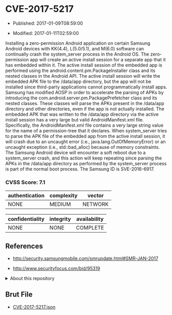 # CVE-2017-5217

- Published: 2017-01-09T08:59:00

- Modified: 2017-01-11T02:59:00

Installing a zero-permission Android application on certain Samsung Android devices with KK(4.4), L(5.0/5.1), and M(6.0) software can continually crash the system_server process in the Android OS. The zero-permission app will create an active install session for a separate app that it has embedded within it. The active install session of the embedded app is performed using the android.content.pm.PackageInstaller class and its nested classes in the Android API. The active install session will write the embedded APK file to the /data/app directory, but the app will not be installed since third-party applications cannot programmatically install apps. Samsung has modified AOSP in order to accelerate the parsing of APKs by introducing the com.android.server.pm.PackagePrefetcher class and its nested classes. These classes will parse the APKs present in the /data/app directory and other directories, even if the app is not actually installed. The embedded APK that was written to the /data/app directory via the active install session has a very large but valid AndroidManifest.xml file. Specifically, the AndroidManifest.xml file contains a very large string value for the name of a permission-tree that it declares. When system_server tries to parse the APK file of the embedded app from the active install session, it will crash due to an uncaught error (i.e., java.lang.OutOfMemoryError) or an uncaught exception (i.e., std::bad_alloc) because of memory constraints. The Samsung Android device will encounter a soft reboot due to a system_server crash, and this action will keep repeating since parsing the APKs in the /data/app directory as performed by the system_server process is part of the normal boot process. The Samsung ID is SVE-2016-6917.

### CVSS Score: **7.1**

| authentication | complexity | vector |
| --- | --- | --- |
| NONE | MEDIUM | NETWORK |

| confidentiality | integrity | availability |
| --- | --- | --- |
| NONE | NONE | COMPLETE |

## References

* http://security.samsungmobile.com/smrupdate.html#SMR-JAN-2017

* http://www.securityfocus.com/bid/95319

<details>
<summary>About this repository</summary> 

  This repository is part of the project [Live Hack CVE](https://github.com/Live-Hack-CVE). Main website can be found [www.live-hack.org](https://www.live-hack.org) 
  
  Made by [Sn0wAlice](https://github.com/Sn0wAlice) for the people that care about security and need to have a feed of the latest CVEs. Hope you enjoy it, don't forget to star the repo and follow me on [Twitter](https://twitter.com/Sn0wAlice) and [Github](https://github.com/Sn0wAlice). And that is my [personnal website](https://www.alice-snow.me/)

  - [Home Page](https://github.com/Live-Hack-CVE)
  - [Framework](https://github.com/Live-Hack-CVE/cve-framework)
  - [CVE database](https://github.com/Live-Hack-CVE/full_database)
  - [Changelog](https://github.com/Live-Hack-CVE/Changelog)
</details>

## Brut File

* [CVE-2017-5217.json](https://raw.githubusercontent.com/Live-Hack-CVE/full_database/main/cves/2017/CVE-2017-5217.json)

